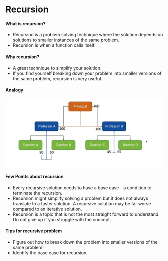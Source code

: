 # Recursion

#### What is recursion?
- Recursion is a problem solving technique where the solution depends on solutions to smaller instances of the same problem.
- Recursion is when a function calls itself.

#### Why recursion?
- A great technique to simplify your solution.
- If you find yourself breaking down your problem into smaller versions of the same problem, recursion is very useful.

#### Analogy
<img src="./assets/recursion-analogy.jpeg" alt="recursion analogy">

#### Few Points about recursion
- Every recursive solution needs to have a base case - a condition to terminate the recursion.
- Recursion might simplify solving a problem but it does not always translate to a faster solution. A recursive solution may be far worse compared to an iterative solution.
- Recursion is a topic that is not the most straight forward to understand. Do not give up if you struggle with the concept.

#### Tips for recursive problem
- Figure out how to break down the problem into smaller versions of the same problem.
- Identify the base case for recursion.